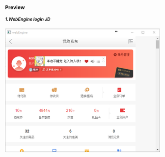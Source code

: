 ### Preview
##### 1.WebEngine login JD
![enter image description here](https://github.com/kench1994/qtFreqPak/blob/master/qmlWebEngine/20180213114522.png)